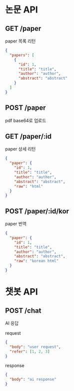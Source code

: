 # 논문 API
## GET /paper

paper 목록 리턴

```json
{
  "papers": [
    {
      "id": 1,
      "title": "title",
      "author": "author",
      "abstract": "abstract"
    }
  ]
}
```

## POST /paper

pdf base64로 업로드

## GET /paper/:id

paper 상세 리턴

```json
{
  "paper": {
    "id": 1,
    "title": "title",
    "author": "author",
    "abstract": "abstract",
    "raw": "html"
  }
}
```

## POST /paper/:id/kor

paper 번역

```json
{
  "paper": {
    "id": 1,
    "title": "title",
    "author": "author",
    "abstract": "abstract",
    "raw": "korean html"
  }
}
```
# 챗봇 API
## POST /chat

AI 응답

request
```json
{
  "body": "user request",
  "refer": [1, 2, 3]
}
```

response
```json
{
  "body": "ai response"
}
```